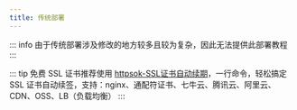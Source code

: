 ```yaml
---
title: 传统部署
---
```


::: info
由于传统部署涉及修改的地方较多且较为复杂，因此无法提供此部署教程
:::

::: tip
免费 SSL 证书推荐使用 [httpsok-SSL证书自动续期](https://httpsok.com/p/4Qjd)，一行命令，轻松搞定 SSL
证书自动续签，支持：nginx、通配符证书、七牛云、腾讯云、阿里云、CDN、OSS、LB（负载均衡）
:::
